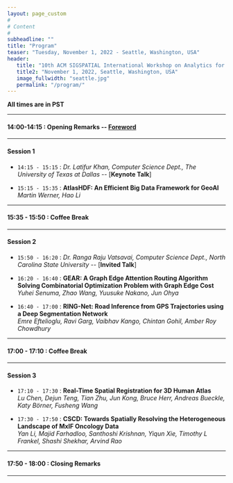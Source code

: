```yaml
---
layout: page_custom
#
# Content
#
subheadline: ""
title: "Program"
teaser: "Tuesday, November 1, 2022 - Seattle, Washington, USA"
header:
   title: "10th ACM SIGSPATIAL International Workshop on Analytics for Big Geospatial Data (BigSpatial 2022)"
   title2: "November 1, 2022, Seattle, Washington, USA"
   image_fullwidth: "seattle.jpg"
   permalink: "/program/"
---
```


**All times are in PST**


---------------------------------------

#### 14:00-14:15 : Opening Remarks -- [Foreword](docs/frontmatter.pdf)

---------------------------------------

#### Session 1

* `14:15 - 15:15` : *Dr. Latifur Khan, Computer Science Dept., The University of Texas at Dallas* -- [**Keynote Talk**]<!--(/program/keynotes/#talk1)  <a target="_blank"  href="https://www.youtube.com/watch?v=1o_YkhNlxXI"><img src="../images/youtube_icon.png" style="max-height:16px;"></a> -->

* `15:15 - 15:35` : **AtlasHDF: An Efficient Big Data Framework for GeoAI**   
*Martin Werner, Hao Li*

---------------------------------------

#### 15:35 - 15:50 : Coffee Break

---------------------------------------

#### Session 2

 * `15:50 - 16:20` : *Dr. Ranga Raju Vatsavai, Computer Science Dept., North Carolina State University*  -- [**Invited Talk**]<!--(/program/keynotes/#talk2) -->

* `16:20 - 16:40` : **GEAR: A Graph Edge Attention Routing Algorithm Solving Combinatorial Optimization Problem with Graph Edge Cost**  
*Yuhei Senuma, Zhao Wang, Yuusuke Nakano, Jun Ohya*

* `16:40 - 17:00` : **RING-Net: Road Inference from GPS Trajectories using a Deep Segmentation Network**   
*Emre Eftelioglu, Ravi Garg, Vaibhav Kango, Chintan Gohil, Amber Roy Chowdhury*


---------------------------------------

#### 17:00 - 17:10 : Coffee Break

---------------------------------------

#### Session 3

* `17:10 - 17:30` : **Real-Time Spatial Registration for 3D Human Atlas**  
*Lu Chen, Dejun Teng, Tian Zhu, Jun	Kong, Bruce	Herr, Andreas	Bueckle, Katy Börner, Fusheng	Wang*

* `17:30 - 17:50` : **CSCD: Towards Spatially Resolving the Heterogeneous Landscape of MxIF Oncology Data**  
*Yan Li, Majid Farhadloo, Santhoshi Krishnan, Yiqun Xie, Timothy L Frankel, Shashi Shekhar, Arvind Rao*

---------------------------------------

#### 17:50 - 18:00 : Closing Remarks

---------------------------------------

<br />





